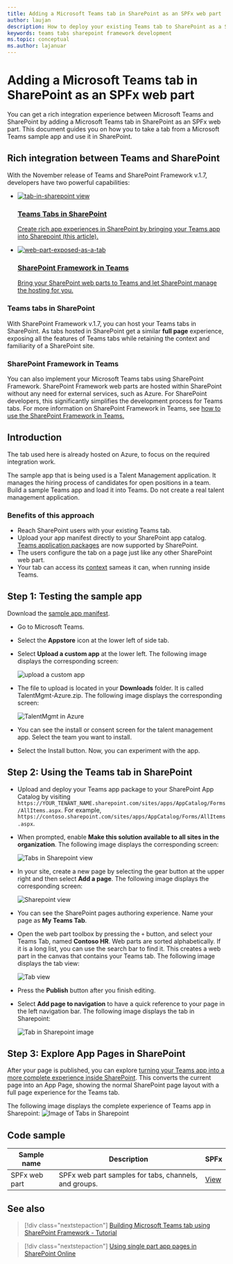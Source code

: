 ```yaml
---
title: Adding a Microsoft Teams tab in SharePoint as an SPFx web part
author: laujan
description: How to deploy your existing Teams tab to SharePoint as a SharePoint Framework web part.
keywords: teams tabs sharepoint framework development
ms.topic: conceptual
ms.author: lajanuar
---
```


# Adding a Microsoft Teams tab in SharePoint as an SPFx web part

You can get a rich integration experience between Microsoft Teams and SharePoint by adding a Microsoft Teams tab in SharePoint as an SPFx web part. This document guides you on how you to take a tab from a Microsoft Teams sample app and use it in SharePoint. 

## Rich integration between Teams and SharePoint

With the November release of Teams and SharePoint Framework v.1.7, developers have two powerful capabilities:

<ul  class="panelContent cardsC">
<li>
    <a href="#introduction">
        <div class="cardSize">
            <div class="cardPadding">
                <div class="card">
                    <div class="cardImageOuter">
                        <div class="cardImage bgdAccent1">
                            <img src="~/assets/images/tabs/tabs-in-sharepoint/image084.png" alt="tab-in-sharepoint view"/>
                        </div>
                    </div>
                    <div class="cardText">
                        <h3>Teams Tabs in SharePoint</h3>
                        <p>Create rich app experiences in SharePoint by bringing your Teams app into Sharepoint (this article).</p>
                    </div>
                </div>
            </div>
        </div>
    </a>
</li>
<li>
    <a href="https://docs.microsoft.com/sharepoint/dev/spfx/web-parts/get-started/using-web-part-as-ms-teams-tab">
        <div class="cardSize">
            <div class="cardPadding">
                <div class="card">
                    <div class="cardImageOuter">
                        <div class="cardImage bgdAccent1">
                            <img src="~/assets/images/tabs/tabs-in-sharepoint/SharePoint-web-part-exposed-as-a-Tab-in-Microsoft-Teams.png" alt="web-part-exposed-as-a-tab" />
                        </div>
                    </div>
                    <div class="cardText">
                        <h3>SharePoint Framework in Teams</h3>
                        <p>Bring your SharePoint web parts to Teams and let SharePoint manage the hosting for you.</p>
                    </div>
                </div>
            </div>
        </div>
    </a>
</li>
</ul>

### Teams tabs in SharePoint

With SharePoint Framework v.1.7, you can host your Teams tabs in SharePoint. As tabs hosted in SharePoint get a similar **full page** experience, exposing all the features of Teams tabs while retaining the context and familiarity of a SharePoint site.

### SharePoint Framework in Teams

You can also implement your Microsoft Teams tabs using SharePoint Framework. SharePoint Framework web parts are hosted within SharePoint without any need for external services, such as Azure. For SharePoint developers, this significantly simplifies the development process for Teams tabs. For more information on SharePoint Framework in Teams, see [how to use the SharePoint Framework in Teams.](/sharepoint/dev/spfx/web-parts/get-started/using-web-part-as-ms-teams-tab)

## Introduction

The tab used here is already hosted on Azure, to focus on the required integration work.

The sample app that is being used is a Talent Management application. It manages the hiring process of candidates for open positions in a team. Build a sample Teams app and load it into Teams. Do not create a real talent management application.

### Benefits of this approach

* Reach SharePoint users with your existing Teams tab.
* Upload your app manifest directly to your SharePoint app catalog. [Teams application packages](~/concepts/build-and-test/apps-package.md) are now supported by SharePoint.
* The users configure the tab on a page just like any other SharePoint web part.
* Your tab can access its [context](~/tabs/how-to/access-teams-context.md) sameas it can, when running inside Teams.

## Step 1: Testing the sample app

Download the [sample app manifest](https://github.com/MicrosoftDocs/msteams-docs/raw/master/msteams-platform/assets/downloads/TalentMgmt-Azure.zip).

* Go to Microsoft Teams.
* Select the **Appstore** icon at the lower left of side tab.
* Select **Upload a custom app** at the lower left. The following image displays the corresponding screen:  

    ![upload a custom app](~/assets/images/tabs/tabs-in-sharepoint/upload-custom-app.png)

* The file to upload is located in your **Downloads** folder. It is called TalentMgmt-Azure.zip. The following image displays the corresponding screen:
 
    ![TalentMgmt in Azure](~/assets/images/tabs/tabs-in-sharepoint/talentmgmt-azure.png)

* You can see the install or consent screen for the talent management app. Select the team you want to install. 
* Select the Install button. Now, you can experiment with the app.

## Step 2: Using the Teams tab in SharePoint

* Upload and deploy your Teams app package to your SharePoint App Catalog by visiting `https://YOUR_TENANT_NAME.sharepoint.com/sites/apps/AppCatalog/Forms/AllItems.aspx`. For example, `https://contoso.sharepoint.com/sites/apps/AppCatalog/Forms/AllItems.aspx`.

* When prompted, enable **Make this solution available to all sites in the organization**.
The following image displays the corresponding screen:

   ![Tabs in Sharepoint view](~/assets/images/tabs/tabs-in-sharepoint/image065.png)

* In your site, create a new page by selecting the gear button at the upper right and then  select **Add a page**.
The following image displays the corresponding screen:

   ![Sharepoint view](~/assets/images/tabs/tabs-in-sharepoint/image066.png)

* You can see the SharePoint pages authoring experience. Name your page as **My Teams Tab**.

* Open the web part toolbox by pressing the `+` button, and select your Teams Tab, named **Contoso HR**. Web parts are sorted alphabetically. If it is a long list, you can use the search bar to find it. This creates a web part in the canvas that contains your Teams tab. The following image displays the tab view:

   ![Tab view](~/assets/images/tabs/tabs-in-sharepoint/image071.png)

* Press the **Publish** button after you finish  editing.

* Select **Add page to navigation** to have a quick reference to your page in the left navigation bar. 
The following image displays the tab in Sharepoint: 

   ![Tab in Sharepoint image](~/assets/images/tabs/tabs-in-sharepoint/image073.png)

## Step 3: Explore App Pages in SharePoint

After your page is published, you can explore [turning your Teams app into a more complete experience inside SharePoint](/sharepoint/dev/spfx/web-parts/single-part-app-pages). This converts the current page into an App Page, showing the normal SharePoint page layout with a full page experience for the Teams tab. 

The following image displays the complete experience of Teams app in Sharepoint:
![Image of Tabs in Sharepoint](~/assets/images/tabs/tabs-in-sharepoint/image085.png)

## Code sample
| **Sample name** | **Description** | **SPFx** |
|-----------------|-----------------|----------|
| SPFx web part | SPFx web part samples for tabs, channels, and groups. | [View](https://github.com/OfficeDev/Microsoft-Teams-Samples/tree/main/samples/tab-channel-group/spfx)

## See also

> [!div class="nextstepaction"]
> [Building Microsoft Teams tab using SharePoint Framework - Tutorial](/sharepoint/dev/spfx/web-parts/get-started/using-web-part-as-ms-teams-tab)

> [!div class="nextstepaction"]
> [Using single part app pages in SharePoint Online](/sharepoint/dev/spfx/web-parts/single-part-app-pages)
